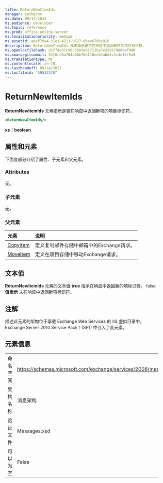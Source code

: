 ```yaml
---
title: ReturnNewItemIds
manager: sethgros
ms.date: 09/17/2015
ms.audience: Developer
ms.topic: reference
ms.prod: office-online-server
ms.localizationpriority: medium
ms.assetid: aeef79e4-31e1-4213-b627-9bac676be018
description: ReturnNewItemIds 元素指示是否在响应中返回新项的项目标识符。
ms.openlocfilehash: 93ff4e37c56c3583e81711ba7e3582706d9ef940
ms.sourcegitcommit: 54f6cd5a704b36b76d110ee53a6d6c1c3e15f5a9
ms.translationtype: MT
ms.contentlocale: zh-CN
ms.lasthandoff: 09/24/2021
ms.locfileid: "59512378"
---
```

# <a name="returnnewitemids"></a>ReturnNewItemIds

**ReturnNewItemIds** 元素指示是否在响应中返回新项的项目标识符。 
  
```XML
<ReturnNewItemIds/>
```

 **xs：boolean**
## <a name="attributes-and-elements"></a>属性和元素

下面各部分介绍了属性、子元素和父元素。
  
### <a name="attributes"></a>Attributes

无。
  
### <a name="child-elements"></a>子元素

无。
  
### <a name="parent-elements"></a>父元素

|**元素**|**说明**|
|:-----|:-----|
|[CopyItem](copyitem.md) <br/> |定义复制邮件存储中邮箱中的Exchange请求。  <br/> |
|[MoveItem](moveitem.md) <br/> |定义在项目存储中移动Exchange请求。  <br/> |
   
## <a name="text-value"></a>文本值

**ReturnNewItemIds** 元素的文本值 **true** 指示在响应中返回新的项标识符。 false **值表示** 未在响应中返回新项标识符。 
  
## <a name="remarks"></a>注解

描述此元素的架构位于承载 Exchange Web Services 的 IIS 虚拟目录中。Exchange Server 2010 Service Pack 1 (SP1) 中引入了此元素。
  
## <a name="element-information"></a>元素信息

|||
|:-----|:-----|
|命名空间  <br/> |https://schemas.microsoft.com/exchange/services/2006/messages  <br/> |
|架构名称  <br/> |消息架构  <br/> |
|验证文件  <br/> |Messages.xsd  <br/> |
|可以为空  <br/> |False  <br/> |
   

